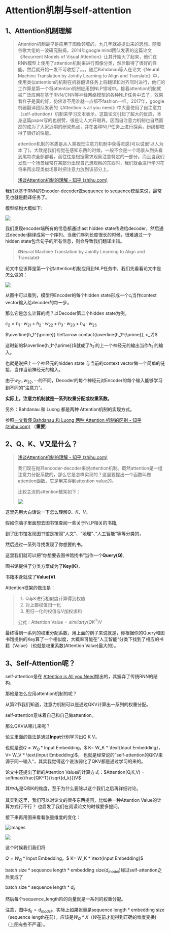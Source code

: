 # Attention机制与self-attention

## 1、Attention机制理解

> Attention机制最早是应用于图像领域的，九几年就被提出来的思想。随着谷歌大佬的一波研究鼓捣，2014年google mind团队发表的这篇论文《Recurrent Models of Visual Attention》让其开始火了起来，他们在RNN模型上使用了attention机制来进行图像分类，然后取得了很好的性能。然后就开始一发不可收拾了。。。随后Bahdanau等人在论文《Neural Machine Translation by Jointly Learning to Align and Translate》中，使用类似attention的机制在机器翻译任务上将翻译和对齐同时进行，他们的工作算是第一个将attention机制应用到NLP领域中。接着attention机制就被广泛应用在基于RNN/CNN等神经网络模型的各种NLP任务中去了，效果看样子是真的好，仿佛谁不用谁就一点都不fashion一样。2017年，google机器翻译团队发表的《Attention is all you need》中大量使用了自注意力（self-attention）机制来学习文本表示。这篇论文引起了超大的反应，本身这篇paper写的也很赞，很是让人大开眼界。因而自注意力机制也自然而然的成为了大家近期的研究热点，并在各种NLP任务上进行探索，纷纷都取得了很好的性能。
>
> attention机制的本质是从人类视觉注意力机制中获得灵感(可以说很‘以人为本’了)。大致是我们视觉在感知东西的时候，一般不会是一个场景从到头看到尾每次全部都看，而往往是根据需求观察注意特定的一部分。而且当我们发现一个场景经常在某部分出现自己想观察的东西时，我们就会进行学习在将来再出现类似场景时把注意力放到该部分上。
>
> [浅谈Attention机制的理解 - 知乎 (zhihu.com)](https://zhuanlan.zhihu.com/p/35571412)

我们以基于RNN的Encoder-decoder做sequence to sequence模型来说，最常见也就是翻译任务了。

模型结构大概如下:

![](images/rnn_seq2seq.png)

我们发现encoder端所有的信息都通过last hidden state传递给decoder，然后通过decoder翻译成另一个序列。当我们序列长度很长的时候，很难通过一个hidden state包含句子的所有信息，则会导致我们翻译出错。

> 《Neural Machine Translation by Jointly Learning to Align and Translate》

论文中应该算是第一个讲attention机制应用到NLP任务中，我们先看看论文中是怎么做的：

![](images/rnn_seq2seq_attn.png)

从图中可以看到，模型将Encoder的每个hidden state形成一个$c_i$当作context vector输入给decoder的每一步。

那么它是怎么计算的呢？以Decoder第二个hidden state为例。

$c_2 = h_1 \cdot w_{21} + h_2 \cdot w_{22} + h_3 \cdot w_{23} + h_4 \cdot w_{25}$

$\overline{h_1^{\prime}} \leftarrow contact(\overline{h_1^{\prime}}, c_2)$

这时新的$\overline{h_1^{\prime}}$就成了$h_2^{\prime}$的上一个神经元的输出当作$h_2^{\prime}$的输入。

也就是说把上一个神经元的hidden state 与当前的context vector做一个简单的链接，当作当前神经元的输入。

由于$w_{21}, w_{22}, \cdots$的不同，Decoder的每个神经元对Encoder的每个输入能够学习到不同的“注意力”。

**实际上，注意力机制就是一系列权重分配或权重系数。**

另外：Bahdanau 和 Luong 都是两种 Attention机制的实现方式。

参照[一文看懂 Bahdanau 和 Luong 两种 Attention 机制的区别 - 知乎 (zhihu.com)](https://zhuanlan.zhihu.com/p/129316415) （**重要**）



## 2、Q、K、V又是什么？

> [浅谈Attention机制的理解 - 知乎 (zhihu.com)](https://zhuanlan.zhihu.com/p/35571412)
>
> 我们现在抛开encoder-decoder来说attention机制。既然attention是一组注意力分配系数的，那么它是怎样实现的？这里要提出一个函数叫做attention函数，它是用来得到attention value的。
>
> 比较主流的attention框架如下：
>
> ![](images/attention_qkv.jpg)

这里先用大白话说一下怎么理解$Q、K、V$。

假如你脑子里面想去图书馆查阅一些关于NLP相关的书籍,

到了图书馆发现图书馆是按照“人文”、“地理“、”人工智能“等等分类的，

然后通过一系列寻找发现了你想要的书。

这里我们就可以把”你想要去图书馆找书“当作一个**Query(Q)**,

图书馆提供了分类方案成为了**Key(K)**，

书籍本身就成了**Value(V)**.



Attention框架的做法是：

> 1. Q与K进行相似度计算得到权值
> 2. 对上部权值归一化
> 3. 用归一化的权值与V加权求和
>
> 公式：$\text{Attention Value} = similarty(QK^T)V$

最终得到一系列的权重分配系数，用上面的例子来说就是，你根据你的Query和图书馆提供的Key算了一个相似度，大概率可能在”人工智能“分类下找到了相应的书籍（Value）（也就是权重系数(Attention Value)最大的）。



## 3、Self-Attention呢？

self-attention是在 [Attention is All you Need](https://arxiv.org/abs/1706.03762)提出的，其摒弃了传统RNN的结构，

那他是怎么应用attention机制的呢？

从第2节我们知道，注意力机制可以是通过QKV计算出一系列的权重分配。

self-attention意味着自己和自己做attention。

那么QKV从哪儿来呢？

论文里面的做法是通过**Input**分别学习出Q K V。

也就是说$Q = W_Q * \text{Input Embedding}$，$ K= W_K * \text{Input Embedding}$，$ V= W_V * \text{Input Embedding}$，
也就是经常说的”self-attention的QKV来源于同一输入“，其实我觉得这个说法弱化了QKV都是通过学习的来的。

论文中还提出了新的Attention Value的计算方式：$Attention(Q,K,V) = softmax(\frac{QK^T}{\sqrt{d_k}})V$

其中$d_k$是Q和K的维度，至于为什么要除以这个我们之后再详细讨论。

其实到这里，我们可以对论文的很多东西提问，比如换一种Attention Value的计算方式行不行？
也启发了我们在阅读论文的时候要多提问。

接下来再用图来看看张量维度的变化：

![images](images/self_attn.png)

![](images/self_attn2.png)

这个时候我们我们将

$Q = W_Q * \text{Input Embedding}$，$ K= W_K * \text{Input Embedding}$

$\text{batch size} * \text{sequence length} * \text{embedding size} (d_{model})$经过self-attention之后变成了

$\text{batch size} * \text{sequence length} * d_k$

然后每个$\text{sequence_length}$阶的向量就是一系列的权重分配。

注意，图中$d_k = d_{model}$，实际上如果张量是$\text{sequence length} * \text{embedding size}$（$\text{sequence length}$在前），应该是$W_Q * X$（$W$在前才能得到正确的维度变换)（上图有些不严谨）。








​